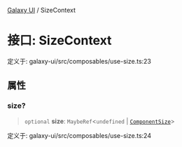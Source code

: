 [Galaxy UI](../index.md) / SizeContext

# 接口: SizeContext

定义于: galaxy-ui/src/composables/use-size.ts:23

## 属性

### size?

> `optional` **size**: `MaybeRef`\<`undefined` \| [`ComponentSize`](../type-aliases/ComponentSize.md)\>

定义于: galaxy-ui/src/composables/use-size.ts:24
